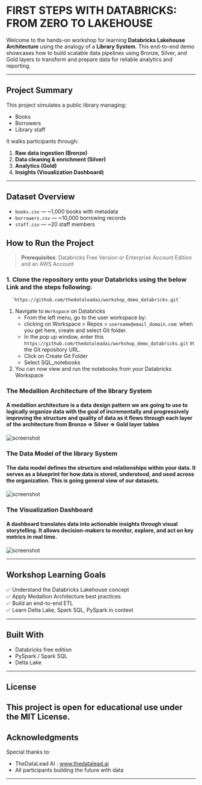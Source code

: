 # FIRST STEPS WITH DATABRICKS: FROM ZERO TO LAKEHOUSE 

Welcome to the hands-on workshop for learning **Databricks Lakehouse Architecture** using the analogy of a **Library System**. This end-to-end demo showcases how to build scalable data pipelines using Bronze, Silver, and Gold layers to transform and prepare data for reliable analytics and reporting.

---

## Project Summary

This project simulates a public library managing:
- Books
- Borrowers
- Library staff

It walks participants through:
1. **Raw data ingestion (Bronze)**
2. **Data cleaning & enrichment (Silver)**
3. **Analytics (Gold)**
4. **Insights (Visualization Dashboard)**

---

## Dataset Overview

- `books.csv` — ~1,000 books with metadata
- `borrowers.csv` — ~10,000 borrowing records
- `staff.csv` — ~20 staff members


## How to Run the Project

> **Prerequisites**: Databricks Free Version or Enterprise Account Edition and an AWS Account

### 1. Clone the repository onto your Databricks using the below Link and the steps following: 

      `https://github.com/thedataleadai/workshop_demo_databricks.git`   

   1. Navigate to  `Workspace` on Databricks
       - From the left menu, go to the user workspace by:  
       - clicking on Workspace > Repos > `username@email_domain.com`: when you get here, create and select Git folder.
       - In the pop up window, enter this  `https://github.com/thedataleadai/workshop_demo_databricks.git` in the Git repository URL.
       - Click on Create Git Folder
       - Select SQL_notebooks
   3. You can now view and run the notebooks from your Databricks Workspace

### The Medallion Architecture of the library System
#### A medallion architecture is a data design pattern we are going to use to logically organize data with the goal of incrementally and progressively improving the structure and quality of data as it flows through each layer of the architecture from **Bronze ⇒ Silver ⇒ Gold layer tables**
![screenshot](images/Medal.png)


### The Data Model of the library System
#### The data model defines the structure and relationships within your data. It serves as a blueprint for how data is stored, understood, and used across the organization. This is going general view of our datasets.

![screenshot](images/model.png)


### The Visualization Dashboard
#### A dashboard translates data into actionable insights through visual storytelling. It allows decision-makers to monitor, explore, and act on key metrics in real time.

![screenshot](images/Dash.png)

---

## Workshop Learning Goals

✅ Understand the Databricks Lakehouse concept  
✅ Apply Medallion Architecture best practices  
✅ Build an end-to-end ETL   
✅ Learn Delta Lake, Spark SQL, PySpark in context  

---

## Built With

- Databricks free edition
- PySpark / Spark SQL
- Delta Lake
---

## License

This project is open for educational use under the MIT License.
---

## Acknowledgments

Special thanks to:
- TheDataLead AI : www.thedatalead.ai
- All participants building the future with data
---

